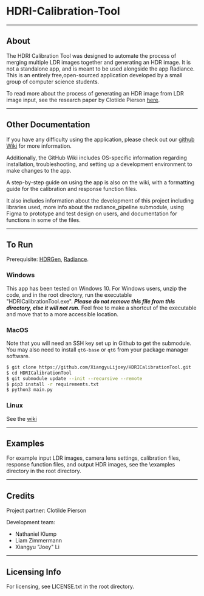 # HDRI-Calibration-Tool


---
## About
The HDRI Calibration Tool was designed to automate the process of merging multiple LDR images together and generating an HDR image. It is not a standalone app, and is meant to be used alongside the app Radiance. This is an entirely free,open-sourced application developed by a small group of computer science students.

To read more about the process of generating an HDR image from LDR image input, see the research paper by Clotilde Pierson [here](https://doi.org/10.1080/15502724.2019.1684319).


---
## Other Documentation
If you have any difficulty using the application, please check out our [github Wiki](https://github.com/XiangyuLijoey/HDRICalibrationTool/wiki) for more information.

Additionally, the GitHub Wiki includes OS-specific information regarding installation, troubleshooting, and setting up a development environment to make changes to the app.

A step-by-step guide on using the app is also on the wiki, with a formatting guide for the calibration and response function files.

It also includes information about the development of this project including libraries used, more info about the radiance_pipeline submodule, using Figma to prototype and test design on users, and documentation for functions in some of the files.


---
## To Run

Prerequisite: [HDRGen](http://www.anyhere.com/), [Radiance](https://www.radiance-online.org/).

### Windows
This app has been tested on Windows 10. For Windows users, unzip the code, and in the root directory, run the executable "HDRICalibrationTool.exe". ***Please do not remove this file from this directory, else it will not run.*** Feel free to make a shortcut of the executable and move that to a more accessible location.

### MacOS
Note that you will need an SSH key set up in Github to get the submodule. You may also need to install `qt6-base` or `qt6` from your package manager software.
```bash
$ git clone https://github.com/XiangyuLijoey/HDRICalibrationTool.git
$ cd HDRICalibrationTool
$ git submodule update --init --recursive --remote
$ pip3 install -r requirements.txt
$ python3 main.py
```
### Linux
See the [wiki](https://github.com/XiangyuLijoey/HDRICalibrationTool/wiki/Linux)

---
## Examples
For example input LDR images, camera lens settings, calibration files, response function files, and output HDR images, see the \examples directory in the root directory.


---
## Credits
Project partner: Clotilde Pierson

Development team:
* Nathaniel Klump
* Liam Zimmermann
* Xiangyu "Joey" Li


---
## Licensing Info
For licensing, see LICENSE.txt in the root directory.
